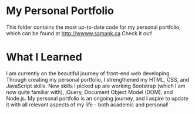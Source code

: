 # My Personal Portfolio

This folder contains the most up-to-date code for my personal portfolio, which can be found at
http://wwww.samank.ca
Check it out!

# What I Learned

I am currently on the beautiful journey of front-end web developing. Through creating my personal portfolio, I strengthened my HTML, CSS, and JavaScript skills. New skills I picked up are working Bootstrap (which I am now quite familiar with), jQuery, Document Object Model (DOM), and Node.js. My personal portfolio is an ongoing journey, and I aspire to update it with all relevant aspects of my life - both academic and personal!
